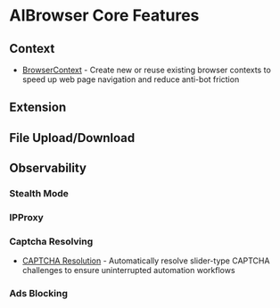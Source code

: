 # AIBrowser Core Features

## Context

- [BrowserContext](core-features/browser-context.md) - Create new or reuse existing browser contexts to speed up web page navigation and reduce anti-bot friction

## Extension

## File Upload/Download

## Observability

### Stealth Mode

### IPProxy

### Captcha Resolving

- [CAPTCHA Resolution](core-features/captcha.md) - Automatically resolve slider-type CAPTCHA challenges to ensure uninterrupted automation workflows

### Ads Blocking